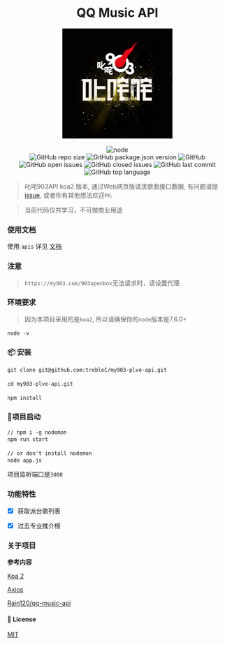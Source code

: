 <h1 align="center">QQ Music API</h1>

<div align="center">

<img src='./screenshot/banner.jpeg' width="50%"/>

![node](https://img.shields.io/node/v/koa?style=flat-square)
<br />
![GitHub repo size](https://img.shields.io/github/repo-size/trebleC/my903-plve-api?style=flat-square) ![GitHub package.json version](https://img.shields.io/github/package-json/v/trebleC/my903-plve-api?style=flat-square) ![GitHub](https://img.shields.io/github/license/trebleC/my903-plve-api?style=flat-square) ![GitHub open issues](https://img.shields.io/github/issues/trebleC/my903-plve-api?style=flat-square) ![GitHub closed issues](https://img.shields.io/github/issues-closed/trebleC/my903-plve-api) ![GitHub last commit](https://img.shields.io/github/last-commit/trebleC/my903-plve-api?style=flat-square) ![GitHub top language](https://img.shields.io/github/languages/top/trebleC/my903-plve-api?style=flat-square)

</div>

> 叱咤903API koa2 版本, 通过Web网页版请求歌曲接口数据, 有问题请提 [issue](https://github.com/trebleC/my903-plve-api/issues), 或者你有其他想法欢迎`PR`.

> 当前代码仅共学习，不可做商业用途


### 使用文档

使用 `apis` 详见 [文档](https://treblec.github.io/my903-plve-api/)


### 注意
> `https://my903.com/903openbox`无法请求时，请设置代理

### 环境要求

> 因为本项目采用的是`koa2`, 所以请确保你的`node`版本是7.6.0+

```
node -v
```
### 📦 安装

```
git clone git@github.com:trebleC/my903-plve-api.git

cd my903-plve-api.git

npm install
```

### 🔨项目启动
```
// npm i -g nodemon
npm run start

// or don't install nodemon
node app.js
```
项目监听端口是`3000`


### 功能特性

- [x] 获取派台歌列表

- [x] 过去专业推介榜




### 关于项目


**参考内容**

[Koa 2](https://koa.bootcss.com/)

[Axios](https://github.com/axios/axios)

[Rain120/qq-music-api](https://github.com/Rain120/qq-music-api)


#### 📝 License

[MIT](https://github.com/trebleC/my903-plve-api/blob/master/LICENSE)